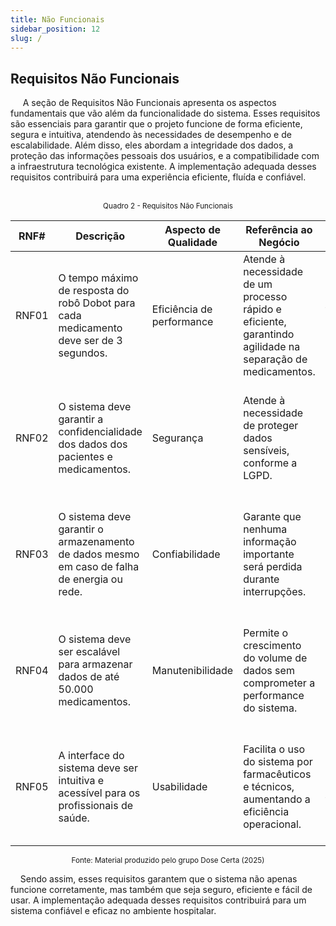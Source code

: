 ```yaml
---
title: Não Funcionais
sidebar_position: 12
slug: /
---
```


## Requisitos Não Funcionais

&nbsp;&nbsp;&nbsp;&nbsp; A seção de Requisitos Não Funcionais apresenta os aspectos fundamentais que vão além da funcionalidade do sistema. Esses requisitos são essenciais para garantir que o projeto funcione de forma eficiente, segura e intuitiva, atendendo às necessidades de desempenho e de escalabilidade. Além disso, eles abordam a integridade dos dados, a proteção das informações pessoais dos usuários, e a compatibilidade com a infraestrutura tecnológica existente. A implementação adequada desses requisitos contribuirá para uma experiência eficiente, fluída e confiável.

<br>
<div align="center">
<sup>Quadro 2 - Requisitos Não Funcionais</sup>

| RNF#  | Descrição                                                                                                 | Aspecto de Qualidade     | Referência ao Negócio                                                                                          | Teste                                                                                                  | Caso de Aceite                                                                                                         | Caso de Recusa                                                                                                       | Prioridade |
|-----------|-----------------------------------------------------------------------------------------------------------------|------------------------------|------------------------------------------------------------------------------------------------------------------------|------------------------------------------------------------------------------------------------------------|---------------------------------------------------------------------------------------------------------------------------|--------------------------------------------------------------------------------------------------------------------------|----------------|
| RNF01     | O tempo máximo de resposta do robô Dobot para cada medicamento deve ser de 3 segundos.                         | Eficiência de performance   | Atende à necessidade de um processo rápido e eficiente, garantindo agilidade na separação de medicamentos.         | Testes de desempenho para medir o tempo de resposta em condições normais e de pico.                        | O robô seleciona e valida medicamentos em menos de 3 segundos em 95% das tentativas.                                     | O robô demora mais de 3 segundos em 5% ou mais das tentativas.                                                           | Não            |
| RNF02     | O sistema deve garantir a confidencialidade dos dados dos pacientes e medicamentos.                              | Segurança                   | Atende à necessidade de proteger dados sensíveis, conforme a LGPD.                                                  | Testes de autenticação, autorização e simulação de ataques para avaliar a segurança.                       | Dados sensíveis são protegidos, e acessos não autorizados são bloqueados.                                             | Dados são acessíveis por usuários não autorizados ou falhas na identificação de tentativas de invasão.               | Sim            |
| RNF03     | O sistema deve garantir o armazenamento de dados mesmo em caso de falha de energia ou rede.                      | Confiabilidade               | Garante que nenhuma informação importante será perdida durante interrupções.                                   | Testes de falha de rede/energia, verificando o armazenamento local e posterior sincronização.                   | Dados armazenados localmente são sincronizados corretamente após a restauração da conexão.                             | Perda de dados durante falhas ou problemas na sincronização após o retorno da conexão.                                | Sim            |
| RNF04     | O sistema deve ser escalável para armazenar dados de até 50.000 medicamentos.                                   | Manutenibilidade             | Permite o crescimento do volume de dados sem comprometer a performance do sistema.                                    | Testes de estresse para verificar a capacidade de armazenamento e acesso a grandes volumes de dados.       | O sistema armazena e acessa dados de 50.000 medicamentos sem perda significativa de desempenho.                           | O sistema apresenta lentidão ou falhas ao acessar dados em grandes volumes.                                              | Não            |
| RNF05     | A interface do sistema deve ser intuitiva e acessível para os profissionais de saúde.                            | Usabilidade                  | Facilita o uso do sistema por farmacêuticos e técnicos, aumentando a eficiência operacional.                        | Testes de usabilidade com a equipe da farmácia, avaliando a facilidade de uso e compreensão da interface.      | Profissionais conseguem operar o sistema sem necessidade de treinamento extensivo.                                        | Profissionais enfrentam dificuldades significativas para operar o sistema sem suporte constante.                         | Sim            |

<sup>Fonte: Material produzido pelo grupo Dose Certa (2025)</sup>
</div>

&nbsp;&nbsp;&nbsp;&nbsp;Sendo assim, esses requisitos garantem que o sistema não apenas funcione corretamente, mas também que seja seguro, eficiente e fácil de usar. A implementação adequada desses requisitos contribuirá para um sistema confiável e eficaz no ambiente hospitalar.

